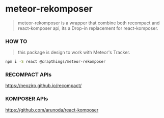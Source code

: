 # meteor-rekomposer

> meteor-rekomposer is a wrapper that combine both recompact and react-komposer api,
its a Drop-in replacement for react-komposer.

### HOW TO

> this package is design to work with Meteor's Tracker.

```bash
npm i -S react @crapthings/meteor-rekomposer
```

### RECOMPACT APIs

https://neoziro.github.io/recompact/

### KOMPOSER APIs

https://github.com/arunoda/react-komposer
